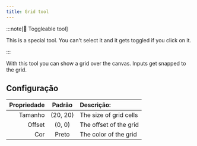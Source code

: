 ```yaml
---
title: Grid tool
---
```


:::note[🔘 Toggleable tool]

This is a special tool.
You can't select it and it gets toggled if you click on it.

:::

With this tool you can show a grid over the canvas.
Inputs get snapped to the grid.

## Configuração

| Propriedade |            Padrão           | Descrição: |
| ----------: | :-------------------------: | :------------------------- |
|     Tamanho | (20, 20) | The size of grid cells     |
|      Offset |  (0, 0)  | The offset of the grid     |
|         Cor |            Preto            | The color of the grid      |
